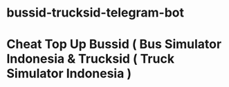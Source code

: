 # bussid-trucksid-telegram-bot
# Cheat Top Up Bussid ( Bus Simulator Indonesia &amp; Trucksid ( Truck Simulator Indonesia )
